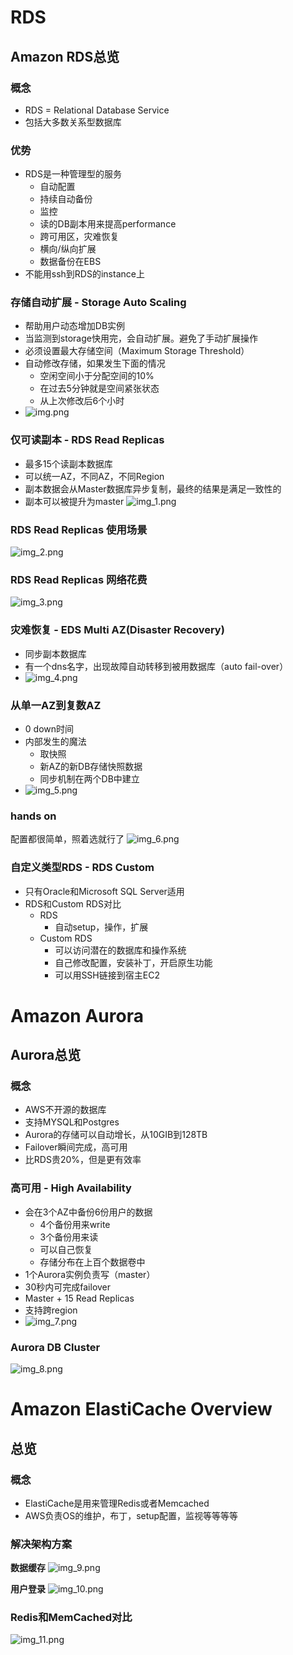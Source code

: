 # RDS
## Amazon RDS总览
### 概念
- RDS = Relational Database Service
- 包括大多数关系型数据库

### 优势
- RDS是一种管理型的服务
  - 自动配置
  - 持续自动备份
  - 监控
  - 读的DB副本用来提高performance
  - 跨可用区，灾难恢复
  - 横向/纵向扩展
  - 数据备份在EBS
- 不能用ssh到RDS的instance上

### 存储自动扩展 - Storage Auto Scaling
- 帮助用户动态增加DB实例
- 当监测到storage快用完，会自动扩展。避免了手动扩展操作
- 必须设置最大存储空间（Maximum Storage Threshold）
- 自动修改存储，如果发生下面的情况
  - 空闲空间小于分配空间的10%
  - 在过去5分钟就是空间紧张状态
  - 从上次修改后6个小时
- ![img.png](img.png)

### 仅可读副本 - RDS Read Replicas
- 最多15个读副本数据库
- 可以统一AZ，不同AZ，不同Region
- 副本数据会从Master数据库异步复制，最终的结果是满足一致性的
- 副本可以被提升为master
![img_1.png](img_1.png)

### RDS Read Replicas 使用场景
![img_2.png](img_2.png)

### RDS Read Replicas 网络花费
![img_3.png](img_3.png)

### 灾难恢复 - EDS Multi AZ(Disaster Recovery)
- 同步副本数据库
- 有一个dns名字，出现故障自动转移到被用数据库（auto fail-over）
- ![img_4.png](img_4.png)

### 从单一AZ到复数AZ
- 0 down时间
- 内部发生的魔法
  - 取快照
  - 新AZ的新DB存储快照数据
  - 同步机制在两个DB中建立
- ![img_5.png](img_5.png)

### hands on
配置都很简单，照着选就行了
![img_6.png](img_6.png)


### 自定义类型RDS - RDS Custom
- 只有Oracle和Microsoft SQL Server适用
- RDS和Custom RDS对比
  - RDS
    - 自动setup，操作，扩展
  - Custom RDS
    - 可以访问潜在的数据库和操作系统
    - 自己修改配置，安装补丁，开启原生功能
    - 可以用SSH链接到宿主EC2

# Amazon Aurora
## Aurora总览
### 概念
- AWS不开源的数据库
- 支持MYSQL和Postgres
- Aurora的存储可以自动增长，从10GIB到128TB
- Failover瞬间完成，高可用
- 比RDS贵20%，但是更有效率

### 高可用 - High Availability
- 会在3个AZ中备份6份用户的数据
  - 4个备份用来write
  - 3个备份用来读
  - 可以自己恢复
  - 存储分布在上百个数据卷中
- 1个Aurora实例负责写（master）
- 30秒内可完成failover
- Master + 15 Read Replicas
- 支持跨region
- ![img_7.png](img_7.png)

### Aurora DB Cluster
![img_8.png](img_8.png)

# Amazon ElastiCache Overview
## 总览
### 概念
- ElastiCache是用来管理Redis或者Memcached
- AWS负责OS的维护，布丁，setup配置，监视等等等等

### 解决架构方案
**数据缓存**
![img_9.png](img_9.png)

**用户登录**
![img_10.png](img_10.png)

### Redis和MemCached对比
![img_11.png](img_11.png)





